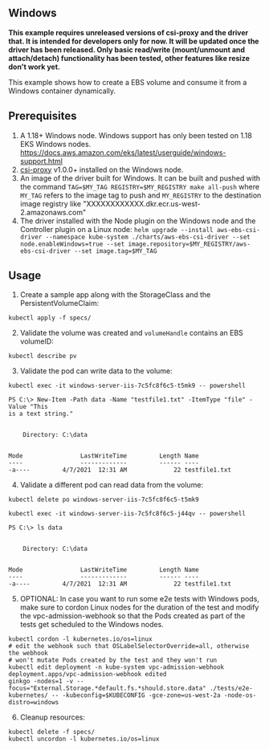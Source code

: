 ## Windows

**This example requires unreleased versions of csi-proxy and the driver that. It is intended for developers only for now. It will be updated once the driver has been released. Only basic read/write (mount/unmount and attach/detach) functionality has been tested, other features like resize don't work yet.**

This example shows how to create a EBS volume and consume it from a Windows container dynamically.


## Prerequisites

1. A 1.18+ Windows node. Windows support has only been tested on 1.18 EKS Windows nodes. https://docs.aws.amazon.com/eks/latest/userguide/windows-support.html
2. [csi-proxy](https://github.com/kubernetes-csi/csi-proxy) v1.0.0+ installed on the Windows node.
3. An image of the driver built for Windows. It can be built and pushed with the command `TAG=$MY_TAG REGISTRY=$MY_REGISTRY make all-push` where `MY_TAG` refers to the image tag to push and `MY_REGISTRY` to the destination image registry like "XXXXXXXXXXXX.dkr.ecr.us-west-2.amazonaws.com"
4. The driver installed with the Node plugin on the Windows node and the Controller plugin on a Linux node: `helm upgrade --install aws-ebs-csi-driver --namespace kube-system ./charts/aws-ebs-csi-driver --set node.enableWindows=true --set image.repository=$MY_REGISTRY/aws-ebs-csi-driver --set image.tag=$MY_TAG`

## Usage

1. Create a sample app along with the StorageClass and the PersistentVolumeClaim:
```
kubectl apply -f specs/
```

2. Validate the volume was created and `volumeHandle` contains an EBS volumeID:
```
kubectl describe pv
```

3. Validate the pod can write data to the volume:
```
kubectl exec -it windows-server-iis-7c5fc8f6c5-t5mk9 -- powershell

PS C:\> New-Item -Path data -Name "testfile1.txt" -ItemType "file" -Value "This 
is a text string."


    Directory: C:\data


Mode                LastWriteTime         Length Name
----                -------------         ------ ----
-a----         4/7/2021  12:31 AM             22 testfile1.txt
```

4. Validate a different pod can read data from the volume:
```
kubectl delete po windows-server-iis-7c5fc8f6c5-t5mk9

kubectl exec -it windows-server-iis-7c5fc8f6c5-j44qv -- powershell

PS C:\> ls data 


    Directory: C:\data 


Mode                LastWriteTime         Length Name
----                -------------         ------ ----
-a----         4/7/2021  12:31 AM             22 testfile1.txt
```

5. OPTIONAL: In case you want to run some e2e tests with Windows pods, make sure to cordon Linux nodes for the duration of the test and modify the vpc-admission-webhook so that the Pods created as part of the tests get scheduled to the Windows nodes.
```
kubectl cordon -l kubernetes.io/os=linux
# edit the webhook such that OSLabelSelectorOverride=all, otherwise the webhook
# won't mutate Pods created by the test and they won't run
kubectl edit deployment -n kube-system vpc-admission-webhook
deployment.apps/vpc-admission-webhook edited
ginkgo -nodes=1 -v --focus="External.Storage.*default.fs.*should.store.data" ./tests/e2e-kubernetes/ -- -kubeconfig=$KUBECONFIG -gce-zone=us-west-2a -node-os-distro=windows
```

6. Cleanup resources:
```
kubectl delete -f specs/
kubectl uncordon -l kubernetes.io/os=linux
```
